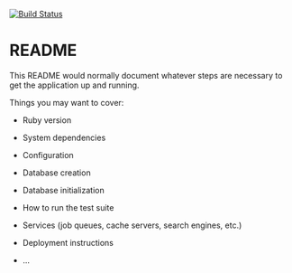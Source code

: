 [![Build Status](https://travis-ci.com/OmarAlmo/Lemma.svg?branch=development)](https://travis-ci.com/OmarAlmo/Lemma)
# README

This README would normally document whatever steps are necessary to get the
application up and running.

Things you may want to cover:

* Ruby version

* System dependencies

* Configuration

* Database creation

* Database initialization

* How to run the test suite

* Services (job queues, cache servers, search engines, etc.)

* Deployment instructions

* ...
